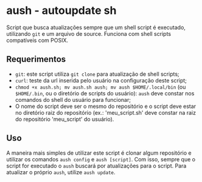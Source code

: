 # aush - autoupdate sh
Script que busca atualizações sempre que um shell script é executado, utilizando `git` e um arquivo de source. Funciona com shell scripts compatíveis com POSIX.
## Requerimentos
- `git`: este script utiliza `git clone` para atualização de shell scripts;
- `curl`: teste da url inserida pelo usuário na configuração deste script; 
- `chmod +x aush.sh; mv aush.sh aush; mv aush $HOME/.local/bin` (ou `$HOME/.bin`, ou o diretório de scripts do usuário): `aush` deve constar nos comandos do shell do usuário para funcionar;
- O nome do script deve ser o mesmo do repositório e o script deve estar no diretório raiz do repositório (ex.: 'meu_script.sh' deve constar na raiz do repositório 'meu_script' do usuário).
## Uso
A maneira mais simples de utilizar este script é clonar algum repositório e utilizar os comandos `aush config` e `aush [script]`. Com isso, sempre que o script for executado o `aush` buscará por atualizações para o script. Para atualizar o próprio `aush`, utilize `aush update`.
